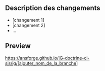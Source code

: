 ## Description des changements

* [changement 1]
* [changement 2]
* ...

## Preview

https://ansforge.github.io/IG-doctrine-ci-sis/ig/[ajouter_nom_de_la_branche] 
